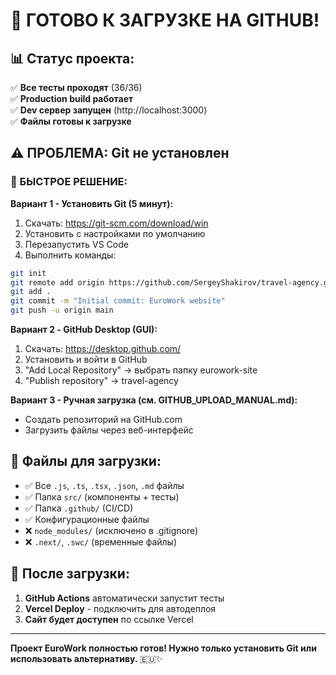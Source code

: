 # 🚀 ГОТОВО К ЗАГРУЗКЕ НА GITHUB!

## 📊 Статус проекта:
✅ **Все тесты проходят** (36/36)  
✅ **Production build работает**  
✅ **Dev сервер запущен** (http://localhost:3000)  
✅ **Файлы готовы к загрузке**  

## ⚠️ ПРОБЛЕМА: Git не установлен

### 🔧 БЫСТРОЕ РЕШЕНИЕ:

**Вариант 1 - Установить Git (5 минут):**
1. Скачать: https://git-scm.com/download/win
2. Установить с настройками по умолчанию
3. Перезапустить VS Code
4. Выполнить команды:
```bash
git init
git remote add origin https://github.com/SergeyShakirov/travel-agency.git
git add .
git commit -m "Initial commit: EuroWork website"
git push -u origin main
```

**Вариант 2 - GitHub Desktop (GUI):**
1. Скачать: https://desktop.github.com/
2. Установить и войти в GitHub
3. "Add Local Repository" → выбрать папку eurowork-site
4. "Publish repository" → travel-agency

**Вариант 3 - Ручная загрузка (см. GITHUB_UPLOAD_MANUAL.md):**
- Создать репозиторий на GitHub.com
- Загрузить файлы через веб-интерфейс

## 📁 Файлы для загрузки:
- ✅ Все `.js`, `.ts`, `.tsx`, `.json`, `.md` файлы
- ✅ Папка `src/` (компоненты + тесты)  
- ✅ Папка `.github/` (CI/CD)
- ✅ Конфигурационные файлы
- ❌ `node_modules/` (исключено в .gitignore)
- ❌ `.next/`, `.swc/` (временные файлы)

## 🎯 После загрузки:
1. **GitHub Actions** автоматически запустит тесты
2. **Vercel Deploy** - подключить для автодеплоя
3. **Сайт будет доступен** по ссылке Vercel

---
**Проект EuroWork полностью готов! Нужно только установить Git или использовать альтернативу.** 🇪🇺✨
